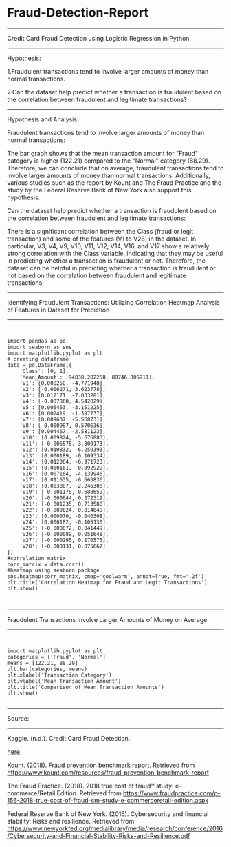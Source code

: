 # Fraud-Detection-Report
<hr>
Credit Card Fraud Detection using Logistic Regression in Python

<hr>

Hypothesis:

1.Fraudulent transactions tend to involve larger amounts of money than normal transactions.

2.Can the dataset help predict whether a transaction is fraudulent based on the correlation between fraudulent and legitimate transactions?

<hr>
Hypothesis and Analysis:

Fraudulent transactions tend to involve larger amounts of money than normal transactions:

The bar graph shows that the mean transaction amount for "Fraud" category is higher (122.21) compared to the "Normal" category (88.29). Therefore, we can conclude that on average, fraudulent transactions tend to involve larger amounts of money than normal transactions. Additionally, various studies such as the report by Kount and The Fraud Practice and the study by the Federal Reserve Bank of New York also support this hypothesis.

Can the dataset help predict whether a transaction is fraudulent based on the correlation between fraudulent and legitimate transactions:

There is a significant correlation between the Class (fraud or legit transaction) and some of the features (V1 to V28) in the dataset. In particular, V3, V4, V9, V10, V11, V12, V14, V16, and V17 show a relatively strong correlation with the Class variable, indicating that they may be useful in predicting whether a transaction is fraudulent or not. Therefore, the dataset can be helpful in predicting whether a transaction is fraudulent or not based on the correlation between fraudulent and legitimate transactions. 

<hr>


Identifying Fraudulent Transactions: Utilizing Correlation Heatmap Analysis of Features in Dataset for Prediction
<hr>

<pre><code>
<div>
import pandas as pd
import seaborn as sns
import matplotlib.pyplot as plt
# creating dataframe
data = pd.DataFrame({
    'Class': [0, 1],
    'Mean_Amount': [94838.202258, 80746.806911],
    'V1': [0.008258, -4.771948],
    'V2': [-0.006271, 3.623778],
    'V3': [0.012171, -7.033281],
    'V4': [-0.007860, 4.542029],
    'V5': [0.005453, -3.151225],
    'V6': [0.002419, -1.397737],
    'V7': [0.009637, -5.568731],
    'V8': [-0.000987, 0.570636],
    'V9': [0.004467, -2.581123],
    'V10': [0.009824, -5.676883],
    'V11': [-0.006576, 3.800173],
    'V12': [0.010832, -6.259393],
    'V13': [0.000189, -0.109334],
    'V14': [0.012064, -6.971723],
    'V15': [0.000161, -0.092929],
    'V16': [0.007164, -4.139946],
    'V17': [0.011535, -6.665836],
    'V18': [0.003887, -2.246308],
    'V19': [-0.001178, 0.680659],
    'V20': [-0.000644, 0.372319],
    'V21': [-0.001235, 0.713588],
    'V22': [-0.000024, 0.014049],
    'V23': [0.000070, -0.040308],
    'V24': [0.000182, -0.105130],
    'V25': [-0.000072, 0.041449],
    'V26': [-0.000089, 0.051648],
    'V27': [-0.000295, 0.170575],
    'V28': [-0.000131, 0.075667]
})
#correlation matrix
corr_matrix = data.corr()
#heatmap using seaborn package
sns.heatmap(corr_matrix, cmap='coolwarm', annot=True, fmt='.2f')
plt.title('Correlation Heatmap for Fraud and Legit Transactions')
plt.show()
</div>
 </code></pre>
  

<hr>
Fraudulent Transactions Involve Larger Amounts of Money on Average
<hr>
<pre><code>
<div>
import matplotlib.pyplot as plt
categories = ['Fraud', 'Normal']
means = [122.21, 88.29]
plt.bar(categories, means)
plt.xlabel('Transaction Category')
plt.ylabel('Mean Transaction Amount')
plt.title('Comparison of Mean Transaction Amounts')
plt.show()
</div>
</code></pre>
<hr>

Source:
<hr>
Kaggle. (n.d.). Credit Card Fraud Detection. 

[here](https://www.kaggle.com/datasets/mlg-ulb/creditcardfraud).


Kount. (2018). Fraud prevention benchmark report. Retrieved from https://www.kount.com/resources/fraud-prevention-benchmark-report

The Fraud Practice. (2018). 2018 true cost of fraud℠ study: e-commerce/Retail Edition. Retrieved from https://www.fraudpractice.com/p-156-2018-true-cost-of-fraud-sm-study-e-commerceretail-edition.aspx

Federal Reserve Bank of New York. (2016). Cybersecurity and financial stability: Risks and resilience. Retrieved from https://www.newyorkfed.org/medialibrary/media/research/conference/2016/Cybersecurity-and-Financial-Stability-Risks-and-Resilience.pdf
